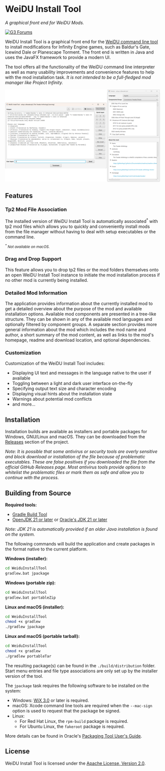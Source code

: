 <!--[![GitHub release (latest)](https://img.shields.io/github/v/release/InfinityTools/WeiduInstallTool?color=darkred&label=latest%20release)](https://github.com/InfinityTools/WeiduInstallTool/releases/latest)
[![GitHub release date (latest)](https://img.shields.io/github/release-date/InfinityTools/WeiduInstallTool?color=gold)](https://github.com/InfinityTools/WeiduInstallTool/releases/latest)
[![Github downloads](https://img.shields.io/github/downloads/InfinityTools/WeiduInstallTool/total.svg?color=blueviolet)](https://github.com/InfinityTools/WeiduInstallTool/releases)-->
# WeiDU Install Tool
*A graphical front end for WeiDU Mods.*

[![G3 Forums](https://img.shields.io/static/v1?label=Discussion&message=G3%20Forums&color=3b45a3&labelColor=eee&style=for-the-badge)](https://www.gibberlings3.net/forums/forum/235-weidu-install-tool/ "The Gibberlings Three Forums")

WeiDU Install Tool is a graphical front end for the [WeiDU command line tool](https://github.com/WeiDUorg/weidu) to install modifications for Infinity Engine games, such as Baldur's Gate, Icewind Dale or Planescape Torment. The front end is written in Java and uses the JavaFX framework to provide a modern UI.

The tool offers all the functionality of the WeiDU command line interpreter as well as many usability improvements and convenience features to help with the mod installation task. *It is not intended to be a full-fledged mod manager like Project Infinity.*

![main window](preview/mainwindow-plus.png)

## Features

### Tp2 Mod File Association

The installed version of WeiDU Install Tool is automatically associated<sup>*</sup> with tp2 mod files which allows you to quickly and conveniently install mods from the file manager without having to deal with setup executables or the command line.

<small><em><sup>*</sup> Not available on macOS.</em></small>

### Drag and Drop Support

This feature allows you to drop tp2 files or the mod folders themselves onto an open WeiDU Install Tool instance to initiate the mod installation process if no other mod is currently being installed.

### Detailed Mod Information

The application provides information about the currently installed mod to get a detailed overview about the purpose of the mod and available installation options. Available mod components are presented in a tree-like structure. They can be shown in any of the available mod languages and optionally filtered by component groups. A separate section provides more general information about the mod which includes the mod name and author, a short summary of the mod content, as well as links to the mod's homepage, readme and download location, and optional dependencies.

### Customization

Customization of the WeiDU Install Tool includes:
- Displaying UI text and messages in the language native to the user if available
- Toggling between a light and dark user interface on-the-fly
- Specifying output text size and character encoding
- Displaying visual hints about the installation state
- Warnings about potential mod conflicts
- and more…

## Installation

Installation builds are available as installers and portable packages for Windows, GNU/Linux and macOS. They can be downloaded from the [Releases](https://github.com/InfinityTools/WeiduInstallTool/releases) section of the project.

*Note: It is possible that some antivirus or security tools are overly sensitive and block download or installation of the file because of problematic executables. These are false positives if you downloaded the file from the official GitHub Releases page. Most antivirus tools provide options to whitelist the problematic files or mark them as safe and allow you to continue with the process.*

## Building from Source

**Required tools:**
- [Gradle Build Tool](https://gradle.org/)
- [OpenJDK 21 or later](https://adoptium.net/temurin/releases/?version=21) or [Oracle's JDK 21 or later](https://www.oracle.com/de/java/technologies/downloads/)

*Note: JDK 21 is automatically provided if an older Java installation is found on the system.*

The following commands will build the application and create packages in the format native to the current platform.

**Windows (installer):**
```bat
cd WeiduInstallTool
gradlew.bat jpackage
```

**Windows (portable zip):**
```bat
cd WeiduInstallTool
gradlew.bat portableZip
```

**Linux and macOS (installer):**
```bash
cd WeiduInstallTool
chmod +x gradlew
./gradlew jpackage
```

**Linux and macOS (portable tarball):**
```bash
cd WeiduInstallTool
chmod +x gradlew
./gradlew portableTar
```

The resulting package(s) can be found in the `./build/distribution` folder. Start menu entries and file type associations are only set up by the installer version of the tool.

The `jpackage` task requires the following software to be installed on the system:
- Windows: [WiX 3.0](https://wixtoolset.org) or later is required.
- macOS: Xcode command line tools are required when the `--mac-sign` option is used to request that the package be signed.
- Linux:
  - For Red Hat Linux, the `rpm-build` package is required.
  - For Ubuntu Linux, the `fakeroot` package is required.

More details can be found in Oracle's [Packaging Tool User's Guide](https://docs.oracle.com/en/java/javase/21/jpackage/packaging-overview.html).

## License

WeiDU Install Tool is licensed under the [Apache License, Version 2.0](https://www.apache.org/licenses/LICENSE-2.0).
